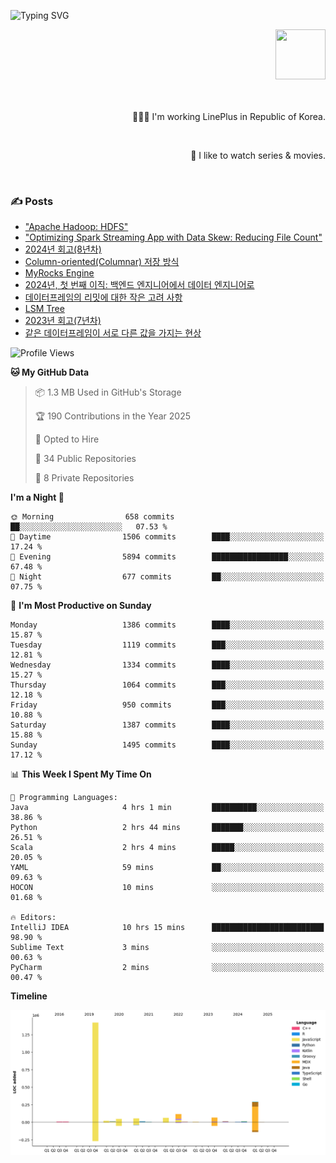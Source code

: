 ![Typing SVG](https://readme-typing-svg.herokuapp.com/?lines=Hello,+I'm+Changkwon+😎&height=150&width=1024&size=40&color=458588&background=282828&center=true&vCenter=true&multiline=false&duration=2000&pause=0)

<div align=right>
  <a href="https://github.com/devxb/gitanimals">
    <img
      src="https://render.gitanimals.org/lines/spearkkk?pet-id=624227435622945015"
      width="80"
      height="80"
    />
  </a>
  <br/>
  <br/>  
  <br/>
  
  👨🏼‍💻 I'm working LinePlus in Republic of Korea.
  
  <br/>
  
  🍿 I like to watch series & movies.
  
  <br/>

</div>
  
<div align=left>
  
  <div>
    
  ### ✍️ Posts
    
  </div>
  
  <!-- BLOGPOSTS:START -->
- ["Apache Hadoop: HDFS"](https://spearkkk.dev/kr/blog/apache-hadoop-hdfs)
- ["Optimizing Spark Streaming App with Data Skew: Reducing File Count"](https://spearkkk.dev/kr/blog/optimizing-spark-streaming-app-with-data-skew-reducing-file-count)
- [2024년 회고(8년차)](https://spearkkk.dev/kr/blog/8th-year-retrospect)
- [Column-oriented(Columnar) 저장 방식](https://spearkkk.dev/kr/blog/column-oriented)
- [MyRocks Engine](https://spearkkk.dev/kr/blog/my-rocks_engine)
- [2024년, 첫 번째 이직: 백엔드 엔지니어에서 데이터 엔지니어로](https://spearkkk.dev/kr/blog/2024-first-changing-company-from-backend-to-data-engineer)
- [데이터프레임의 리밋에 대한 작은 고려 사항](https://spearkkk.dev/kr/blog/dataframe-limit)
- [LSM Tree](https://spearkkk.dev/kr/blog/lsm-tree)
- [2023년 회고(7년차)](https://spearkkk.dev/kr/blog/7th-year-retrospect)
- [같은 데이터프레임이 서로 다른 값을 가지는 현상](https://spearkkk.dev/kr/blog/two-dataframe-have-another-value)
<!-- BLOGPOSTS:END -->

  
<!--START_SECTION:waka-->
![Profile Views](http://img.shields.io/badge/Profile%20Views-0-blue)

**🐱 My GitHub Data** 

> 📦 1.3 MB Used in GitHub's Storage 
 > 
> 🏆 190 Contributions in the Year 2025
 > 
> 💼 Opted to Hire
 > 
> 📜 34 Public Repositories 
 > 
> 🔑 8 Private Repositories 
 > 
**I'm a Night 🦉** 

```text
🌞 Morning                658 commits         ██░░░░░░░░░░░░░░░░░░░░░░░   07.53 % 
🌆 Daytime                1506 commits        ████░░░░░░░░░░░░░░░░░░░░░   17.24 % 
🌃 Evening                5894 commits        █████████████████░░░░░░░░   67.48 % 
🌙 Night                  677 commits         ██░░░░░░░░░░░░░░░░░░░░░░░   07.75 % 
```
📅 **I'm Most Productive on Sunday** 

```text
Monday                   1386 commits        ████░░░░░░░░░░░░░░░░░░░░░   15.87 % 
Tuesday                  1119 commits        ███░░░░░░░░░░░░░░░░░░░░░░   12.81 % 
Wednesday                1334 commits        ████░░░░░░░░░░░░░░░░░░░░░   15.27 % 
Thursday                 1064 commits        ███░░░░░░░░░░░░░░░░░░░░░░   12.18 % 
Friday                   950 commits         ███░░░░░░░░░░░░░░░░░░░░░░   10.88 % 
Saturday                 1387 commits        ████░░░░░░░░░░░░░░░░░░░░░   15.88 % 
Sunday                   1495 commits        ████░░░░░░░░░░░░░░░░░░░░░   17.12 % 
```


📊 **This Week I Spent My Time On** 

```text
💬 Programming Languages: 
Java                     4 hrs 1 min         ██████████░░░░░░░░░░░░░░░   38.86 % 
Python                   2 hrs 44 mins       ███████░░░░░░░░░░░░░░░░░░   26.51 % 
Scala                    2 hrs 4 mins        █████░░░░░░░░░░░░░░░░░░░░   20.05 % 
YAML                     59 mins             ██░░░░░░░░░░░░░░░░░░░░░░░   09.63 % 
HOCON                    10 mins             ░░░░░░░░░░░░░░░░░░░░░░░░░   01.68 % 

🔥 Editors: 
IntelliJ IDEA            10 hrs 15 mins      █████████████████████████   98.90 % 
Sublime Text             3 mins              ░░░░░░░░░░░░░░░░░░░░░░░░░   00.63 % 
PyCharm                  2 mins              ░░░░░░░░░░░░░░░░░░░░░░░░░   00.47 % 
```

**Timeline**

![Lines of Code chart](https://raw.githubusercontent.com/spearkkk/spearkkk/main/assets/bar_graph.png)


<!--END_SECTION:waka-->
</div>

